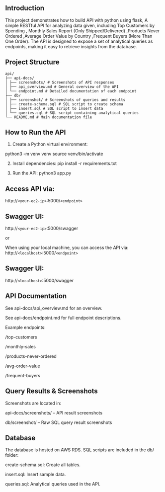 ##  Introduction
This project demonstrates how to build API with python using flask, A simple RESTful API for analyzing data given, including 
Top Customers by Spending , Monthly Sales Report (Only Shipped/Delivered) ,Products Never Ordered ,Average Order Value by Country ,Frequent Buyers (More Than One Order).  The API is designed to expose a set of analytical queries as endpoints, making it easy to retrieve insights from the database.


## Project Structure
```plaintext
api/
├── api-docs/
│ ├── screenshots/ # Screenshots of API responses
│ ├── api_overview.md # General overview of the API
│ └── endpoint.md # Detailed documentation of each endpoint
├── db/
│ ├── screenshot/ # Screenshots of queries and results
│ ├── create-schema.sql # SQL script to create schema
│ ├── insert.sql # SQL script to insert data
│ └── queries.sql # SQL script containing analytical queries
└── README.md # Main documentation file
```

##  How to Run the API
1. Create a Python virtual environment:

python3 -m venv venv
source venv/bin/activate


2. Install dependencies:
pip install -r requirements.txt

3. Run the API:
python3 app.py

## Access API via:
http://`<your-ec2-ip>`:5000/`<endpoint>`

## Swagger UI:
http://`<your-ec2-ip>`:5000/swagger

or 

When using your local machine, you can access the API via:
http://`<localhost>`:5000/`<endpoint>`

## Swagger UI:
http://`<localhost>`:5000/swagger

## API Documentation
See api-docs/api_overview.md for an overview.

See api-docs/endpoint.md for full endpoint descriptions.

Example endpoints:

/top-customers

/monthly-sales

/products-never-ordered

/avg-order-value

/frequent-buyers

## Query Results & Screenshots
Screenshots are located in:

api-docs/screenshots/ – API result screenshots

db/screenshot/ – Raw SQL query result screenshots


## Database
The database is hosted on AWS RDS. SQL scripts are included in the db/ folder:

create-schema.sql: Create all tables.

insert.sql: Insert sample data.

queries.sql: Analytical queries used in the API.

